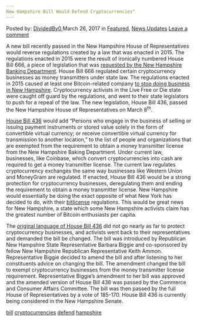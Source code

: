 ```yaml
---
New Hampshire Bill Would Defend Cryptocurrencies"
---
```

<article class="post-listing post-18804 post type-post status-publish format-standard has-post-thumbnail hentry 
 tag-bill tag-cryptocurrencies tag-defend tag-hampshire">
<div class="post-inner">
<span>Posted by: <a href="https://www.deepdotweb.com/author/dividedby0/" title="">DividedBy0 </a></span>
<span>March 26, 2017</span>
<span>in <a href="https://www.deepdotweb.com/category/deepdot-news/" rel="category tag">Featured</a>, <a href="https://www.deepdotweb.com/category/news-updates/" rel="category tag">News Updates</a></span>
<span><a href="https://www.deepdotweb.com/2017/03/26/new-hampshire-bill-defend-cryptocurrencies/#respond">Leave a comment</a></span>


<p>A new bill recently passed in the New Hampshire House of Representatives would reverse regulations created by a law that was enacted in 2015. The regulations enacted in 2015 were the result of ironically numbered House Bill 666, a piece of legislation that was <a href="http://www.gencourt.state.nh.us/legislation/2015/HB0666.html">requested by the New Hampshire Banking Department</a>. House Bill 666 regulated certain cryptocurrency businesses as money transmitters under state law. The regulations enacted in 2015 caused at least one Bitcoin-related company <a href="http://freekeene.com/2017/03/08/nh-house-passes-historic-bitcoin-protection-bill-cannabis-decrim-passed-by-record-89/">to stop doing business in New Hampshire</a>. Cryptocurrency activists in the Live Free or Die state were caught off guard by the regulations, and went to their state legislators to push for a repeal of the law. The new legislation, House Bill 436, passed the New Hampshire House of Representatives on March 8<sup>th</sup>.</p>
<p><a href="http://www.gencourt.state.nh.us/bill_status/billText.aspx?sy=2017&amp;id=638&amp;txtFormat=html">House Bill 436</a> would add “Persons who engage in the business of selling or issuing payment instruments or stored value solely in the form of convertible virtual currency; or receive convertible virtual currency for transmission to another location,” to the list of people and organizations that are exempted from the requirement to obtain a money transmitter license from the New Hampshire Baking Department. Under current law, businesses, like Coinbase, which convert cryptocurrencies into cash are required to get a money transmitter license. The current law regulates cryptocurrency exchanges the same way businesses like Western Union and MoneyGram are regulated. If enacted, House Bill 436 would be a strong protection for cryptocurrency businesses, deregulating them and ending the requirement to obtain a money transmitter license. New Hampshire would essentially be doing the exact opposite of what New York has decided to do, with their <a href="https://www.deepdotweb.com/tag/bitlicense/">bitlicense</a> regulations. This would be great news for New Hampshire, a state which some New Hampshire activists claim has the greatest number of Bitcoin enthusiasts per capita.</p>
<p>The <a href="http://www.gencourt.state.nh.us/bill_status/billText.aspx?sy=2017&amp;v=HI&amp;id=638&amp;txtFormat=html">original language of House Bill 436</a> did not go nearly as far to protect cryptocurrency businesses, and activists went back to their representatives and demanded the bill be changed. The bill was introduced by Republican New Hampshire State Representative Barbara Biggie and co-sponsored by fellow New Hampshire Republican Representative Keith Ammon. Representative Biggie decided to amend the bill and after listening to her constituents advice on changing the bill. The amendment changed the bill to exempt cryptocurrency businesses from the money transmitter license requirement. Representative Biggie’s amendment to her bill was approved and the amended version of House Bill 436 was passed by the Commerce and Consumer Affairs Committee. The bill was then passed by the full House of Representatives by a vote of 185-170. House Bill 436 is currently being considered in the New Hampshire Senate.</p>
</div>
<a href="https://www.deepdotweb.com/tag/bill/" rel="tag">bill</a> <a href="https://www.deepdotweb.com/tag/cryptocurrencies/" rel="tag">cryptocurrencies</a> <a href="https://www.deepdotweb.com/tag/defend/" rel="tag">defend</a> <a href="https://www.deepdotweb.com/tag/hampshire/" rel="tag">hampshire</a></span> <span style="display:none" class="updated">2017-03-26<a href="https://www.deepdotweb.com/author/dividedby0/" title="Posts by DividedBy0" rel="author">DividedBy0</a></strong></div>

